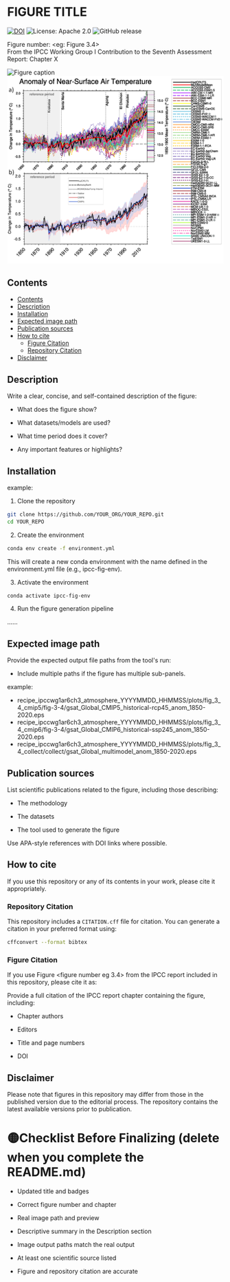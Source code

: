 FIGURE TITLE
====================================
[![DOI](https://zenodo.org/badge/DOI/YOUR_ZENODO_DOI.svg)](https://doi.org/YOUR_ZENODO_DOI)
![License: Apache 2.0](https://img.shields.io/badge/License-Apache%202.0-blue.svg)
![GitHub release](https://img.shields.io/github/v/release/YOUR_ORG/YOUR_REPO?logo=github)

Figure number: <eg: Figure 3.4>  
From the IPCC Working Group I Contribution to the Seventh Assessment Report: Chapter X

![Figure caption](/figure/YOUR_IMAGE_FILENAME.png?raw=true)
![Figure caption](/figure/ar6_wg1_chap3_figure3_4_surface_temp_anomaly.png?raw=true)

## Contents

- [Contents](#contents)
- [Description](#description)
- [Installation](#installation)
- [Expected image path](#expected-image-path)
- [Publication sources](#publication-sources)
- [How to cite](#how-to-cite) 
  - [Figure Citation](#figure-citation)
  - [Repository Citation](#repository-citation)
- [Disclaimer](#disclaimer)


## Description

Write a clear, concise, and self-contained description of the figure:

- What does the figure show?

- What datasets/models are used?

- What time period does it cover?

- Any important features or highlights?


## Installation

example:

1. Clone the repository

```bash
git clone https://github.com/YOUR_ORG/YOUR_REPO.git
cd YOUR_REPO
```

2. Create the environment

```bash
conda env create -f environment.yml
```
This will create a new conda environment with the name defined in the environment.yml file (e.g., ipcc-fig-env).

3. Activate the environment

```bash
conda activate ipcc-fig-env
```

4. Run the figure generation pipeline

......


## Expected image path

Provide the expected output file paths from the tool's run:

- Include multiple paths if the figure has multiple sub-panels.

example:
- recipe_ipccwg1ar6ch3_atmosphere_YYYYMMDD_HHMMSS/plots/fig_3_4_cmip5/fig-3-4/gsat_Global_CMIP5_historical-rcp45_anom_1850-2020.eps
- recipe_ipccwg1ar6ch3_atmosphere_YYYYMMDD_HHMMSS/plots/fig_3_4_cmip6/fig-3-4/gsat_Global_CMIP6_historical-ssp245_anom_1850-2020.eps
- recipe_ipccwg1ar6ch3_atmosphere_YYYYMMDD_HHMMSS/plots/fig_3_4_collect/collect/gsat_Global_multimodel_anom_1850-2020.eps


## Publication sources

List scientific publications related to the figure, including those describing:

- The methodology

- The datasets

- The tool used to generate the figure

Use APA-style references with DOI links where possible.

## How to cite

If you use this repository or any of its contents in your work, please cite it appropriately.

### Repository Citation
This repository includes a `CITATION.cff` file for citation. You can generate a citation in your preferred format using:

```bash
cffconvert --format bibtex
```

### Figure Citation
If you use Figure <figure number eg 3.4> from the IPCC report included in this repository, please cite it as:

Provide a full citation of the IPCC report chapter containing the figure, including:

- Chapter authors

- Editors

- Title and page numbers

- DOI


## Disclaimer
Please note that figures in this repository may differ from those in the published version due to the editorial process. The repository contains the latest available versions prior to publication.


# 🟡Checklist Before Finalizing (delete when you complete the README.md)

- Updated title and badges

- Correct figure number and chapter

- Real image path and preview

- Descriptive summary in the Description section

- Image output paths match the real output

- At least one scientific source listed

- Figure and repository citation are accurate
